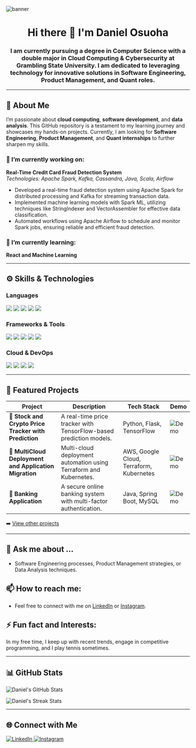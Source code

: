 ![banner](https://github.com/DanielOsuoha/DanielOsuoha/assets/122853068/df16838b-278b-49bc-96de-6e0c58cbe59a)

<h1 align="center">Hi there 👋 I'm Daniel Osuoha</h1>
<h3 align="center">I am currently pursuing a degree in Computer Science with a double major in Cloud Computing & Cybersecurity at Grambling State University. I am dedicated to leveraging technology for innovative solutions in Software Engineering, Product Management, and Quant roles.</h3>

---

## 🔭 About Me
I’m passionate about **cloud computing**, **software development**, and **data analysis**. This GitHub repository is a testament to my learning journey and showcases my hands-on projects. Currently, I am looking for **Software Engineering**, **Product Management**, and **Quant internships** to further sharpen my skills.

### 🔭 I’m currently working on:
**Real-Time Credit Card Fraud Detection System**  
*Technologies: Apache Spark, Kafka, Cassandra, Java, Scala, Airflow*  
- Developed a real-time fraud detection system using Apache Spark for distributed processing and Kafka for streaming transaction data.
- Implemented machine learning models with Spark ML, utilizing techniques like StringIndexer and VectorAssembler for effective data classification.
- Automated workflows using Apache Airflow to schedule and monitor Spark jobs, ensuring reliable and efficient fraud detection.

### 🌱 I’m currently learning:
**React and Machine Learning**

---

## ⚙️ Skills & Technologies

### Languages

<p align="left">
  <img src="https://img.shields.io/badge/Python-3776AB?style=for-the-badge&logo=python&logoColor=white" />
  <img src="https://img.shields.io/badge/Java-ED8B00?style=for-the-badge&logo=java&logoColor=white" />
  <img src="https://img.shields.io/badge/JavaScript-F7DF1E?style=for-the-badge&logo=javascript&logoColor=black" />
  <img src="https://img.shields.io/badge/SQL-336791?style=for-the-badge&logo=postgresql&logoColor=white" />
  <img src="https://img.shields.io/badge/Bash-4EAA25?style=for-the-badge&logo=gnu-bash&logoColor=white" />
</p>

### Frameworks & Tools

<p align="left">
  <img src="https://img.shields.io/badge/Flask-000000?style=for-the-badge&logo=flask&logoColor=white" />
  <img src="https://img.shields.io/badge/Django-092E20?style=for-the-badge&logo=django&logoColor=white" />
  <img src="https://img.shields.io/badge/React-61DAFB?style=for-the-badge&logo=react&logoColor=black" />
  <img src="https://img.shields.io/badge/Docker-2496ED?style=for-the-badge&logo=docker&logoColor=white" />
  <img src="https://img.shields.io/badge/Kubernetes-326CE5?style=for-the-badge&logo=kubernetes&logoColor=white" />
</p>

### Cloud & DevOps

<p align="left">
  <img src="https://img.shields.io/badge/AWS-FF9900?style=for-the-badge&logo=amazon-aws&logoColor=white" />
  <img src="https://img.shields.io/badge/Google_Cloud-4285F4?style=for-the-badge&logo=google-cloud&logoColor=white" />
  <img src="https://img.shields.io/badge/Terraform-623CE4?style=for-the-badge&logo=terraform&logoColor=white" />
  <img src="https://img.shields.io/badge/Ansible-EE0000?style=for-the-badge&logo=ansible&logoColor=white" />
</p>

---

## 💼 Featured Projects

| Project | Description | Tech Stack | Demo |
|---------|-------------|------------|------|
| **🔮 Stock and Crypto Price Tracker with Prediction** | A real-time price tracker with TensorFlow-based prediction models. | Python, Flask, TensorFlow | ![Demo](https://media.giphy.com/media/YOUR_GIF_URL_HERE.gif) |
| **🚀 MultiCloud Deployment and Application Migration** | Multi-cloud deployment automation using Terraform and Kubernetes. | AWS, Google Cloud, Terraform, Kubernetes | ![Demo](https://media.giphy.com/media/YOUR_GIF_URL_HERE.gif) |
| **🏦 Banking Application** | A secure online banking system with multi-factor authentication. | Java, Spring Boot, MySQL | ![Demo](https://media.giphy.com/media/YOUR_GIF_URL_HERE.gif) |

➡️ [View other projects](https://github.com/DanielOsuoha?tab=repositories)

---

## 💬 Ask me about ...
- Software Engineering processes, Product Management strategies, or Data Analysis techniques.

## 📫 How to reach me:
- Feel free to connect with me on [LinkedIn](https://www.linkedin.com/in/danielosuoha/) or [Instagram](https://www.instagram.com/dan_osuoha/).

## ⚡ Fun fact and Interests:
In my free time, I keep up with recent trends, engage in competitive programming, and I play tennis sometimes.

---

## 📊 GitHub Stats

<p align="left">
  <img src="https://github-readme-stats.vercel.app/api?username=DanielOsuoha&show_icons=true&theme=tokyonight" alt="Daniel's GitHub Stats" />
</p>

<p align="left">
  <img src="https://github-readme-streak-stats.herokuapp.com/?user=DanielOsuoha&theme=tokyonight" alt="Daniel's Streak Stats" />
</p>

---

## 🌐 Connect with Me

<p align="left">
  <a href="https://www.linkedin.com/in/danielosuoha/" target="_blank">
    <img src="https://img.shields.io/badge/LinkedIn-0A66C2?style=for-the-badge&logo=linkedin&logoColor=white" alt="LinkedIn" />
  </a>
  <a href="https://www.instagram.com/dan_osuoha/" target="_blank">
    <img src="https://img.shields.io/badge/Instagram-E4405F?style=for-the-badge&logo=instagram&logoColor=white" alt="Instagram" />
  </a>
</p>
